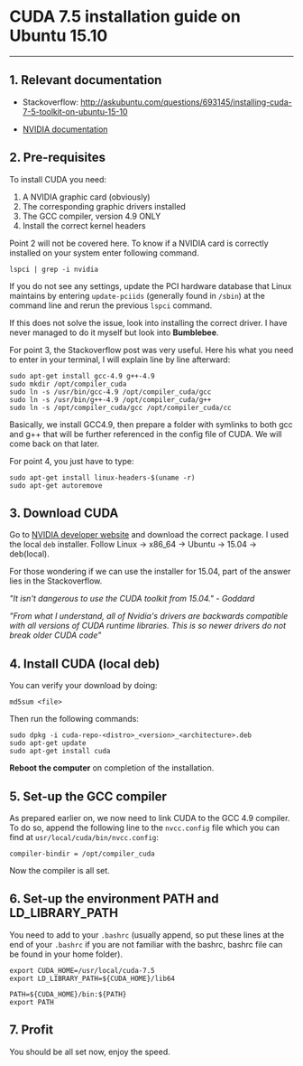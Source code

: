 # CUDA 7.5 installation guide on Ubuntu 15.10
----------------------------------------
## 1. Relevant documentation

- Stackoverflow: http://askubuntu.com/questions/693145/installing-cuda-7-5-toolkit-on-ubuntu-15-10

- [NVIDIA documentation]('http://developer.download.nvidia.com/compute/cuda/7.5/Prod/docs/sidebar/CUDA_Installation_Guide_Linux.pdf')


 ## 2. Pre-requisites

 To install CUDA you need:
 1. A NVIDIA graphic card (obviously)
 2. The corresponding graphic drivers installed
 3. The GCC compiler, version 4.9 ONLY
 4. Install the correct kernel headers

Point 2 will not be covered here. To know if a NVIDIA card is correctly installed
on your system enter following command.
 ```
 lspci | grep -i nvidia
 ```
If you do not see any settings, update the PCI hardware database that Linux maintains
by entering `update-pciids` (generally found in `/sbin`) at the command line and rerun
the previous `lspci` command.

If this does not solve the issue, look into installing the correct driver. I have
never managed to do it myself but look into **Bumblebee**.

For point 3, the Stackoverflow post was very useful. Here his what you need to
enter in your terminal, I will explain line by line afterward:
```
sudo apt-get install gcc-4.9 g++-4.9
sudo mkdir /opt/compiler_cuda
sudo ln -s /usr/bin/gcc-4.9 /opt/compiler_cuda/gcc
sudo ln -s /usr/bin/g++-4.9 /opt/compiler_cuda/g++
sudo ln -s /opt/compiler_cuda/gcc /opt/compiler_cuda/cc
```

Basically, we install GCC4.9, then prepare a folder with symlinks to both gcc and
g++ that will be further referenced in the config file of CUDA. We will come back
on that later.

For point 4, you just have to type:
```
sudo apt-get install linux-headers-$(uname -r)
sudo apt-get autoremove
```

## 3. Download CUDA

Go to [NVIDIA developer website]('https://developer.nvidia.com/cuda-downloads') and download
the correct package. I used the local `deb` installer. Follow Linux -> x86_64 -> Ubuntu -> 15.04 -> deb(local).

For those wondering if we can use the installer for 15.04, part of the answer lies in the Stackoverflow.

*"It isn't dangerous to use the CUDA toolkit from 15.04." - Goddard*

*"From what I understand, all of Nvidia's drivers are backwards compatible with all versions of CUDA runtime libraries. This is so newer drivers do not break older CUDA code"*

## 4. Install CUDA (local deb)

You can verify your download by doing:
```
md5sum <file>
```

Then run the following commands:
```
sudo dpkg -i cuda-repo-<distro>_<version>_<architecture>.deb
sudo apt-get update
sudo apt-get install cuda
```

**Reboot the computer** on completion of the installation.

## 5. Set-up the GCC compiler

As prepared earlier on, we now need to link CUDA to the GCC 4.9 compiler. To do so,
append the following line to the `nvcc.config` file which you can find at `usr/local/cuda/bin/nvcc.config`:
```
compiler-bindir = /opt/compiler_cuda
```

Now the compiler is all set.

## 6. Set-up the environment PATH and LD_LIBRARY_PATH

You need to add to your `.bashrc` (usually append, so put these lines at the end of
your `.bashrc` if you are not familiar with the bashrc, bashrc file can be found in
your home folder).

```
export CUDA_HOME=/usr/local/cuda-7.5
export LD_LIBRARY_PATH=${CUDA_HOME}/lib64

PATH=${CUDA_HOME}/bin:${PATH}
export PATH
```

## 7. Profit

You should be all set now, enjoy the speed.
